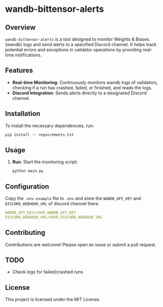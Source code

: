 # wandb-bittensor-alerts

## Overview
`wandb-bittensor-alerts` is a tool designed to monitor Weights & Biases (wandb) logs and send alerts to a specified Discord channel. It helps track potential errors and exceptions in validator operations by providing real-time notifications.

## Features
- **Real-time Monitoring**: Continuously monitors wandb logs of validators, checking if a run has crashed, failed, or finished, and reads the logs.
- **Discord Integration**: Sends alerts directly to a designated Discord channel.

## Installation
To install the necessary dependencies, run:
```bash
pip install -r requirements.txt
```

## Usage
1. **Run**: Start the monitoring script:
    ```bash
    python main.py
    ```

## Configuration
Copy the `.env.example` file to `.env` and store the `WANDB_API_KEY` and `DISCORD_WEBHOOK_URL` of discord channel there.
```yaml
WANDB_API_KEY=YOUR_WANDB_API_KEY 
DISCORD_WEBHOOK_URL=YOUR_DISCORD_WEBHOOK_URL
```

## Contributing
Contributions are welcome! Please open an issue or submit a pull request.

## TODO
- Check logs for failed/crashed runs

## License
This project is licensed under the MIT License.
